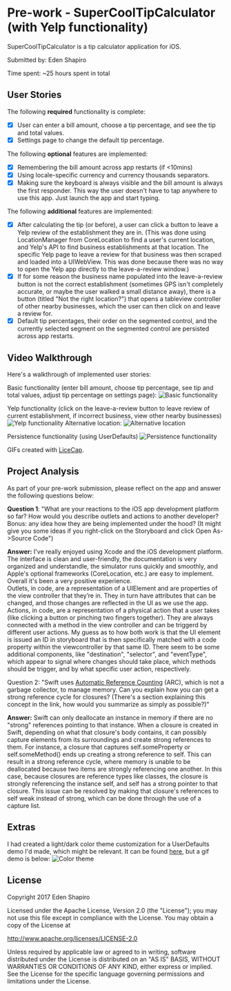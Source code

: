 # Pre-work - SuperCoolTipCalculator (with Yelp functionality)

SuperCoolTipCalculator is a tip calculator application for iOS.

Submitted by: Eden Shapiro

Time spent: ~25 hours spent in total

## User Stories

The following **required** functionality is complete:

* [x] User can enter a bill amount, choose a tip percentage, and see the tip and total values.
* [x] Settings page to change the default tip percentage.

The following **optional** features are implemented:
* [x] Remembering the bill amount across app restarts (if <10mins)
* [x] Using locale-specific currency and currency thousands separators.
* [x] Making sure the keyboard is always visible and the bill amount is always the first responder. This way the user doesn't have to tap anywhere to use this app. Just launch the app and start typing.

The following **additional** features are implemented:

- [x] After calculating the tip (or before), a user can click a button to leave a Yelp review of the establishment they are in. (This was done using LocationManager from CoreLocation to find a user's current location, and Yelp's API to find business establishments at that location. The specific Yelp page to leave a review for that business was then scraped and loaded into a UIWebView. This was done because there was no way to open the Yelp app directly to the leave-a-review window.)
- [x] If for some reason the business name populated into the leave-a-review button is not the correct establishment (sometimes GPS isn't completely accurate, or maybe the user walked a small distance away), there is a button (titled "Not the right location?") that opens a tableview controller of other nearby businesses, which the user can then click on and leave a review for.
- [x] Default tip percentages, their order on the segmented control, and the currently selected segment on the segmented control are persisted across app restarts. 

## Video Walkthrough 

Here's a walkthrough of implemented user stories:

Basic functionality (enter bill amount, choose tip percentage, see tip and total values, adjust tip percentage on settings page):
<img src='http://i.imgur.com/xSYbUk0.gif' title='Basic functionality' width='' alt='Basic functionality' />

Yelp functionality (click on the leave-a-review button to leave review of current establishment, if incorrect business, view other nearby businesses)
<img src='http://i.imgur.com/D0Bpvsz.gif' title='Yelp functionality' width='' alt='Yelp functionality' />
Alternative location:
<img src='http://i.imgur.com/jXo3xIR.gif' title='Alternative location' width='' alt='Alternative location' />

Persistence functionality (using UserDefaults)
<img src='http://i.imgur.com/kSmINg3.gif' title='Persistence functionality' width='' alt='Persistence functionality' />

GIFs created with [LiceCap](http://www.cockos.com/licecap/).

## Project Analysis

As part of your pre-work submission, please reflect on the app and answer the following questions below:

**Question 1**: "What are your reactions to the iOS app development platform so far? How would you describe outlets and actions to another developer? Bonus: any idea how they are being implemented under the hood? (It might give you some ideas if you right-click on the Storyboard and click Open As->Source Code")

**Answer:** I've really enjoyed using Xcode and the iOS development platform. The interface is clean and user-friendly, the documentation is very organized and understandle, the simulator runs quickly and smoothly, and Apple's optional frameworks (CoreLocation, etc.) are easy to implement. Overall it's been a very positive experience.   
    Outlets, in code, are a representation of a UIElement and are properties of the view controller that they’re in. They in turn have attributes that can be changed, and those changes are reflected in the UI as we use the app. Actions, in code, are a representation of a physical action that a user takes (like clicking a button or pinching two fingers together). They are always connected with a method in the view controller and can be triggerd by different user actions. My guess as to how both work is that the UI element is issued an ID in storyboard that is then specifically matched with a code property within the viewcontroller by that same ID. There seem to be some additional components, like "destination", "selector", and "eventType", which appear to signal where changes should take place, which methods should be trigger, and by what specific user action, respectively.

Question 2: "Swift uses [Automatic Reference Counting](https://developer.apple.com/library/content/documentation/Swift/Conceptual/Swift_Programming_Language/AutomaticReferenceCounting.html#//apple_ref/doc/uid/TP40014097-CH20-ID49) (ARC), which is not a garbage collector, to manage memory. Can you explain how you can get a strong reference cycle for closures? (There's a section explaining this concept in the link, how would you summarize as simply as possible?)"

**Answer:** Swift can only deallocate an instance in memory if there are no "strong" references pointing to that instance. When a closure is created in Swift, depending on what that closure's body contains, it can possibly capture elements from its surroundings and create strong references to them. For instance, a closure that captures self.someProperty or self.someMethod() ends up creating a strong reference to self. This can result in a strong reference cycle, where memory is unable to be deallocated because two items are strongly referencing one another. In this case, because closures are reference types like classes, the closure is strongly referencing the instance self, and self has a strong pointer to that closure. This issue can be resolved by making that closure's references to self weak instead of strong, which can be done through the use of a capture list.

## Extras
I had created a light/dark color theme customization for a UserDefaults demo I'd made, which might be relevant. It can be found [here](https://github.com/EdenShapiro/UserDefaults-example), but a gif demo is below:
<img src='http://i.imgur.com/DgoVOIp.gif' title='Color theme' width='' alt='Color theme' />



## License

Copyright 2017 Eden Shapiro

Licensed under the Apache License, Version 2.0 (the "License");
you may not use this file except in compliance with the License.
You may obtain a copy of the License at

http://www.apache.org/licenses/LICENSE-2.0

Unless required by applicable law or agreed to in writing, software
distributed under the License is distributed on an "AS IS" BASIS,
WITHOUT WARRANTIES OR CONDITIONS OF ANY KIND, either express or implied.
See the License for the specific language governing permissions and
limitations under the License.
